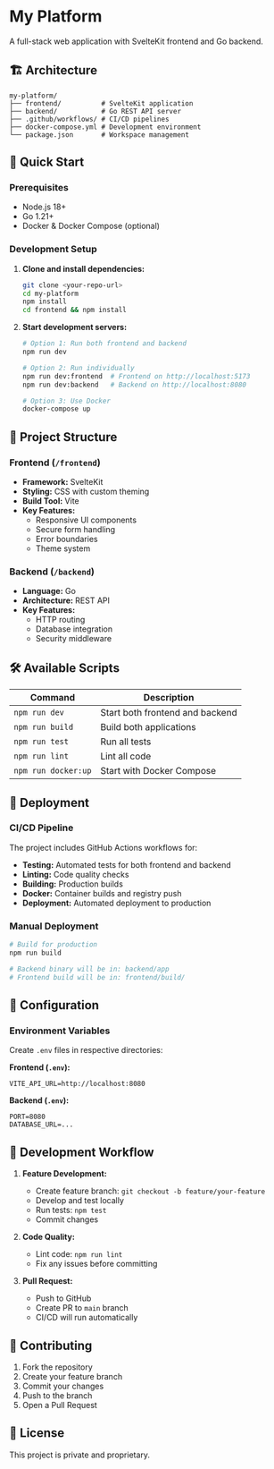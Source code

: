 # My Platform

A full-stack web application with SvelteKit frontend and Go backend.

## 🏗️ Architecture

```
my-platform/
├── frontend/          # SvelteKit application
├── backend/           # Go REST API server
├── .github/workflows/ # CI/CD pipelines
├── docker-compose.yml # Development environment
└── package.json       # Workspace management
```

## 🚀 Quick Start

### Prerequisites
- Node.js 18+
- Go 1.21+
- Docker & Docker Compose (optional)

### Development Setup

1. **Clone and install dependencies:**
   ```bash
   git clone <your-repo-url>
   cd my-platform
   npm install
   cd frontend && npm install
   ```

2. **Start development servers:**
   ```bash
   # Option 1: Run both frontend and backend
   npm run dev
   
   # Option 2: Run individually
   npm run dev:frontend  # Frontend on http://localhost:5173
   npm run dev:backend   # Backend on http://localhost:8080
   
   # Option 3: Use Docker
   docker-compose up
   ```

## 📁 Project Structure

### Frontend (`/frontend`)
- **Framework:** SvelteKit
- **Styling:** CSS with custom theming
- **Build Tool:** Vite
- **Key Features:**
  - Responsive UI components
  - Secure form handling
  - Error boundaries
  - Theme system

### Backend (`/backend`)
- **Language:** Go
- **Architecture:** REST API
- **Key Features:**
  - HTTP routing
  - Database integration
  - Security middleware

## 🛠️ Available Scripts

| Command | Description |
|---------|-------------|
| `npm run dev` | Start both frontend and backend |
| `npm run build` | Build both applications |
| `npm run test` | Run all tests |
| `npm run lint` | Lint all code |
| `npm run docker:up` | Start with Docker Compose |

## 🚀 Deployment

### CI/CD Pipeline
The project includes GitHub Actions workflows for:
- **Testing:** Automated tests for both frontend and backend
- **Linting:** Code quality checks
- **Building:** Production builds
- **Docker:** Container builds and registry push
- **Deployment:** Automated deployment to production

### Manual Deployment
```bash
# Build for production
npm run build

# Backend binary will be in: backend/app
# Frontend build will be in: frontend/build/
```

## 🔧 Configuration

### Environment Variables
Create `.env` files in respective directories:

**Frontend (`.env`):**
```
VITE_API_URL=http://localhost:8080
```

**Backend (`.env`):**
```
PORT=8080
DATABASE_URL=...
```

## 📝 Development Workflow

1. **Feature Development:**
   - Create feature branch: `git checkout -b feature/your-feature`
   - Develop and test locally
   - Run tests: `npm test`
   - Commit changes

2. **Code Quality:**
   - Lint code: `npm run lint`
   - Fix any issues before committing

3. **Pull Request:**
   - Push to GitHub
   - Create PR to `main` branch
   - CI/CD will run automatically

## 🤝 Contributing

1. Fork the repository
2. Create your feature branch
3. Commit your changes
4. Push to the branch
5. Open a Pull Request

## 📄 License

This project is private and proprietary.
